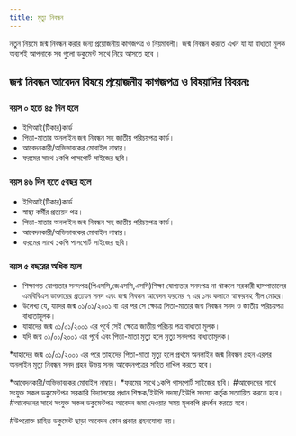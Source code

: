 ```yaml
---
title: মৃত্যু নিবন্ধন
---
```

নতুন নিয়মে জন্ম নিবন্ধন করার জন্য প্রয়োজনীয় কাগজপত্র ও নিয়মাবলী।
জন্ম নিবন্ধন করতে এখন যা যা বাধ্যতা মূলক অব্যশই আপনাকে সব গুলো ডকুমেন্ট সাথে নিয়ে আসতে হবে ।

## জন্ম নিবন্ধন আবেদন বিষয়ে প্রয়োজনীয় কাগজপত্র ও বিষয়াদির বিবরনঃ

### বয়স ০ হতে ৪৫ দিন হলে
* ইপিআই(টিকার)কার্ড
* পিতা-মাতার অনলাইন জন্ম নিবন্ধন সহ জাতীয় পরিচয়পত্র কার্ড।
* আবেদনকারী/অভিভাবকের মোবাইল নাম্বার।
* ফরমের সাথে ১কপি পাসপোর্ট সাইজের ছবি।

### বয়স ৪৬ দিন হতে ৫বছর হলে
* ইপিআই(টিকার)কার্ড
* স্বাস্থ্য কর্মীর প্রত্যয়ন পত্র।
* পিতা-মাতার অনলাইন জন্ম নিবন্ধন সহ জাতীয় পরিচয়পত্র কার্ড।
* আবেদনকারী/অভিভাবকের মোবাইল নাম্বার।
* ফরমের সাথে ১কপি পাসপোর্ট সাইজের ছবি।

### বয়স ৫ বছরের অধিক হলে

* শিক্ষাগত যোগ্যতার সনদপত্র(পিএসসি,জেএসসি,এসসি)শিক্ষা যোগ্যতার সনদপত্র না থাকলে সরকারী হাসপাতালের এমবিবিএস ডাক্তারের প্রত্যয়ন সনদ এবং জন্ম নিবন্ধন আবেদন ফরমের ৭ এর ১নং কলামে স্বাক্ষরসহ সীল মোহর।
* উলেখ্য যে, যাদের জন্ম ০১/০১/২০০১ বা এর পর সে ক্ষেত্রে পিতা-মাতার জন্ম নিবন্ধন সনদ ও জাতীয় পরিচয়পত্র বাধ্যতামূলক।
* যাহাদের জন্ম ০১/০১/২০০১ এর পূর্বে সেই ক্ষেত্রে জাতীয় পরিচয় পত্র বাধ্যতা মূলক।
* যদি জন্ম ০১/০১/২০০১ এর পূর্বে এবং পিতা-মাতা মৃত্যু হলে মৃত্যু সনদপত্র বাধ্যতামূলক।

*যাহাদের জন্ম ০১/০১/২০০১ এর পরে তাহাদের পিতা-মাতা মৃত্যু হলে প্রথমে অনলাইন জন্ম নিবন্ধন গ্রহন এরপর অনলাইন মৃত্যু নিবন্ধন সনদ গ্রহন উভয় সনদ আবেদনপত্রের সহিত দাখিল করতে হবে।

*আবেদনকারী/অভিভাবকের মোবাইল নাম্বার।
*ফরমের সাথে ১কপি পাসপোর্ট সাইজের ছবি।
#আবেদনের সাথে সংযুক্ত সকল ডকুমেন্টপত্র সরকারি বিদ্যালয়ের প্রধান শিক্ষক/ইউপি সদস্য/ইউপি সদস্যা কর্তৃক সত্যায়িত করতে হবে।
#আবেদনের সাথে সংযুক্ত সকল ডকুমেন্টপত্র আবেদন জমা দেওয়ার সময় মূলকপি প্রদর্শন করতে হবে।

#উপরোক্ত চাহিত ডকুমেন্ট ছাড়া আবেদন কোন প্রকার গ্রহনযোগ্য নয়।